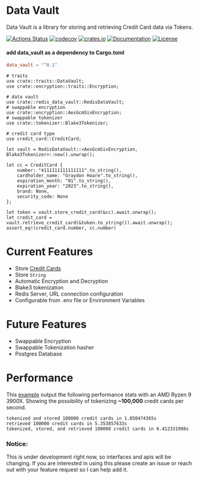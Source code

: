 # Data Vault


Data Vault is a library for storing and retrieving Credit Card data via Tokens.

[![Actions Status](https://github.com/chmoder/data_vault/workflows/Rust/badge.svg)](https://github.com/chmoder/data_vault/actions)
[![codecov](https://codecov.io/gh/chmoder/data_vault/branch/master/graph/badge.svg)](https://codecov.io/gh/chmoder/data_vault)
[![crates.io](https://meritbadge.herokuapp.com/data_vault)](https://crates.io/crates/data_vault)
[![Documentation](https://docs.rs/data_vault/badge.svg)](https://docs.rs/data_vault)
[![License](https://img.shields.io/crates/l/data_vault.svg)](https://img.shields.io/crates/l/data_vault.svg)


#### add data_vault as a dependency to Cargo.toml 
```toml
data_vault = "^0.1"
```

```rust,norun
# traits
use crate::traits::DataVault;
use crate::encryption::traits::Encryption;

# data vault
use crate::redis_data_vault::RedisDataVault;
# swappable encryption
use crate::encryption::AesGcmSivEncryption;
# swappable tokenizer
use crate::tokenizer::Blake3Tokenizer;

# credit card type
use credit_card::CreditCard;

let vault = RedisDataVault::<AesGcmSivEncryption, Blake3Tokenizer>::new().unwrap();

let cc = CreditCard {
    number: "4111111111111111".to_string(),
    cardholder_name: "Graydon Hoare".to_string(),
    expiration_month: "01".to_string(),
    expiration_year: "2023".to_string(),
    brand: None,
    security_code: None
};

let token = vault.store_credit_card(&cc).await.unwrap();
let credit_card = vault.retrieve_credit_card(&token.to_string()).await.unwrap();
assert_eq!(credit_card.number, cc.number)
```

# Current Features
- Store [Credit Cards](https://github.com/chmoder/credit_card)
- Store `String`
- Automatic Encryption and Decryption
- Blake3 tokenization
- Redis Server, URL connection configuration
- Configurable from .env file or Environment Variables

# Future Features
- Swappable Encryption
- Swappable Tokenization hasher
- Postgres Database

# Performance
This [example](https://github.com/chmoder/data_vault/blob/master/examples/benchmark.rs) output the following performance stats with an AMD Ryzen 9 3900X.
Showing the possibility of tokenizing **~100,000** credit cards per second.
```
tokenized and stored 100000 credit cards in 1.058474365s
retrieved 100000 credit cards in 5.353857633s
tokenized, stored, and retrieved 100000 credit cards in 6.412331998s
```

### Notice:
This is under development right now, so interfaces
and apis will be changing.  If you are interested
in using this please create an issue or reach out
with your feature request so I can help add it.
